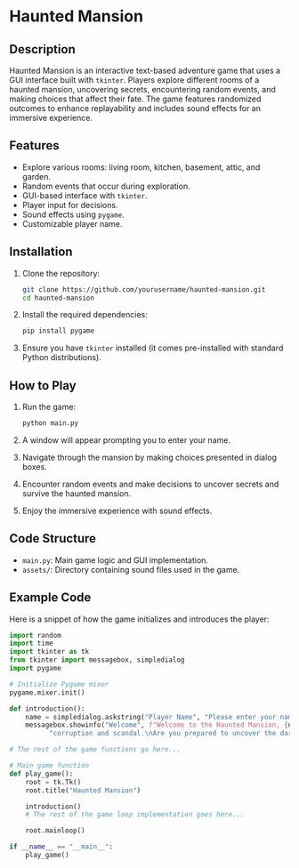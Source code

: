 # Haunted Mansion

## Description

Haunted Mansion is an interactive text-based adventure game that uses a GUI interface built with `tkinter`. Players explore different rooms of a haunted mansion, uncovering secrets, encountering random events, and making choices that affect their fate. The game features randomized outcomes to enhance replayability and includes sound effects for an immersive experience.

## Features

- Explore various rooms: living room, kitchen, basement, attic, and garden.
- Random events that occur during exploration.
- GUI-based interface with `tkinter`.
- Player input for decisions.
- Sound effects using `pygame`.
- Customizable player name.

## Installation

1. Clone the repository:
    ```sh
    git clone https://github.com/yourusername/haunted-mansion.git
    cd haunted-mansion
    ```

2. Install the required dependencies:
    ```sh
    pip install pygame
    ```

3. Ensure you have `tkinter` installed (it comes pre-installed with standard Python distributions).

## How to Play

1. Run the game:
    ```sh
    python main.py
    ```

2. A window will appear prompting you to enter your name.

3. Navigate through the mansion by making choices presented in dialog boxes.

4. Encounter random events and make decisions to uncover secrets and survive the haunted mansion.

5. Enjoy the immersive experience with sound effects.

## Code Structure

- `main.py`: Main game logic and GUI implementation.
- `assets/`: Directory containing sound files used in the game.

## Example Code

Here is a snippet of how the game initializes and introduces the player:

```python
import random
import time
import tkinter as tk
from tkinter import messagebox, simpledialog
import pygame

# Initialize Pygame mixer
pygame.mixer.init()

def introduction():
    name = simpledialog.askstring("Player Name", "Please enter your name:")
    messagebox.showinfo("Welcome", f"Welcome to the Haunted Mansion, {name}!\nYou are a distant family member of the Van der Meer family, who built Ravenwood Manor.\nGenerations of Van der Meers resided within its walls, their opulent lifestyle overshadowed by rumors of "
          "corruption and scandal.\nAre you prepared to uncover the dark secrets that lie within Ravenwood Manor?\nAs the newfound owner, you decide to pay a visit to the mansion.\nThe house is dated, creaky, and falling apart. You walk in the front door.")

# The rest of the game functions go here...

# Main game function
def play_game():
    root = tk.Tk()
    root.title("Haunted Mansion")

    introduction()
    # The rest of the game loop implementation goes here...

    root.mainloop()

if __name__ == "__main__":
    play_game()
